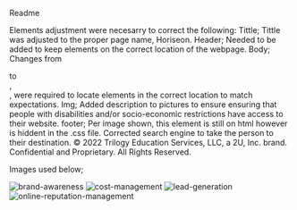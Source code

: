 Readme

Elements adjustment were necesarry to correct the following:
Tittle; Tittle was adjusted to the proper page name, Horiseon.
Header; Needed to be added to keep elements on the correct location of the webpage.
Body; Changes from <div> to <section>, <aside>, were required to locate elements in the correct location to match expectations.
Img; Added description to pictures to ensure ensuring that people with disabilities and/or socio-economic restrictions have access to their website.
footer; Per image shown, this element is still on html however is hiddent in the .css file.
Corrected search engine to take the person to their destination.
© 2022 Trilogy Education Services, LLC, a 2U, Inc. brand. Confidential and Proprietary. All Rights Reserved.

  Images used below;
 
![brand-awareness](https://user-images.githubusercontent.com/106676739/173859966-c8cc1bd7-b606-499b-b5dc-f1d6a2b17448.png)
![cost-management](https://user-images.githubusercontent.com/106676739/173859984-b6845bf8-0f5d-4f45-bd6c-7c3d23c279ec.png)
![lead-generation](https://user-images.githubusercontent.com/106676739/173860022-c1dbbeed-b0a6-49ea-a29c-6037e5f63d7b.png)
![online-reputation-management](https://user-images.githubusercontent.com/106676739/173860043-1472a5df-88f7-4f14-b3b7-ce21a24db3e5.jpg)


